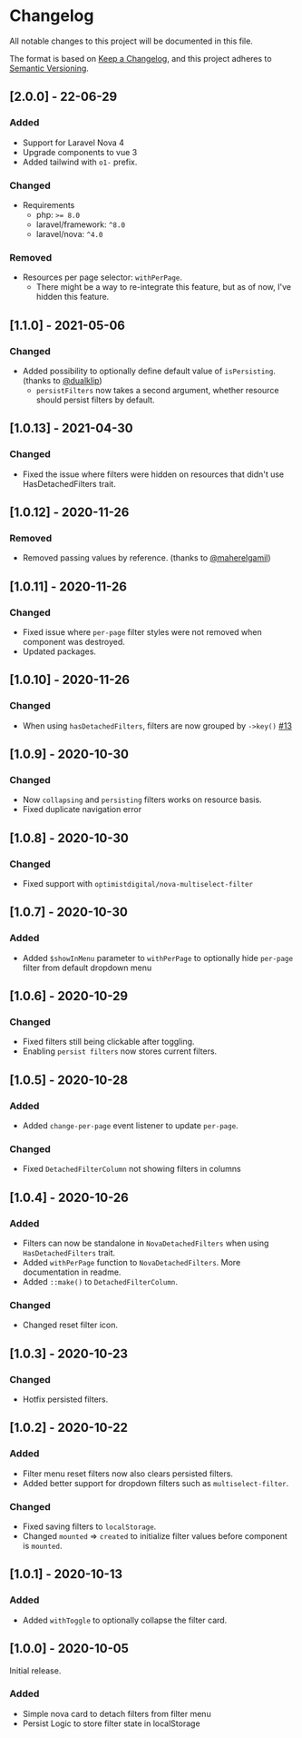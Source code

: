 # Changelog

All notable changes to this project will be documented in this file.

The format is based on [Keep a Changelog](https://keepachangelog.com/en/1.0.0/),
and this project adheres to [Semantic Versioning](https://semver.org/spec/v2.0.0.html).

## [2.0.0] - 22-06-29

### Added

- Support for Laravel Nova 4
- Upgrade components to vue 3
- Added tailwind with `o1-` prefix.

### Changed

- Requirements
  - php: `>= 8.0`
  - laravel/framework: `^8.0`
  - laravel/nova: `^4.0`

### Removed

- Resources per page selector: `withPerPage`.
  - There might be a way to re-integrate this feature, but as of now, I've hidden this feature.

## [1.1.0] - 2021-05-06

### Changed

- Added possibility to optionally define default value of `isPersisting`. (thanks to [@dualklip](https://github.com/dualklip))
  - `persistFilters` now takes a second argument, whether resource should persist filters by default.

## [1.0.13] - 2021-04-30

### Changed

- Fixed the issue where filters were hidden on resources that didn't use HasDetachedFilters trait.

## [1.0.12] - 2020-11-26

### Removed

- Removed passing values by reference. (thanks to [@maherelgamil](https://github.com/maherelgamil))

## [1.0.11] - 2020-11-26

### Changed

- Fixed issue where `per-page` filter styles were not removed when component was destroyed.
- Updated packages.

## [1.0.10] - 2020-11-26

### Changed

- When using `hasDetachedFilters`, filters are now grouped by `->key()` [#13](https://github.com/optimistdigital/nova-detached-filters/issues/13)

## [1.0.9] - 2020-10-30

### Changed

- Now `collapsing` and `persisting` filters works on resource basis.
- Fixed duplicate navigation error

## [1.0.8] - 2020-10-30

### Changed

- Fixed support with `optimistdigital/nova-multiselect-filter`

## [1.0.7] - 2020-10-30

### Added

- Added `$showInMenu` parameter to `withPerPage` to optionally hide `per-page` filter from default dropdown menu

## [1.0.6] - 2020-10-29

### Changed

- Fixed filters still being clickable after toggling.
- Enabling `persist filters` now stores current filters.

## [1.0.5] - 2020-10-28

### Added

- Added `change-per-page` event listener to update `per-page`.

### Changed

- Fixed `DetachedFilterColumn` not showing filters in columns

## [1.0.4] - 2020-10-26

### Added

- Filters can now be standalone in `NovaDetachedFilters` when using `HasDetachedFilters` trait.
- Added `withPerPage` function to `NovaDetachedFilters`. More documentation in readme.
- Added `::make()` to `DetachedFilterColumn`.

### Changed

- Changed reset filter icon.

## [1.0.3] - 2020-10-23

### Changed

- Hotfix persisted filters.

## [1.0.2] - 2020-10-22

### Added

- Filter menu reset filters now also clears persisted filters.
- Added better support for dropdown filters such as `multiselect-filter`.

### Changed

- Fixed saving filters to `localStorage`.
- Changed `mounted` => `created` to initialize filter values before component is `mounted`.

## [1.0.1] - 2020-10-13

### Added

- Added `withToggle` to optionally collapse the filter card.

## [1.0.0] - 2020-10-05

Initial release.

### Added

- Simple nova card to detach filters from filter menu
- Persist Logic to store filter state in localStorage
